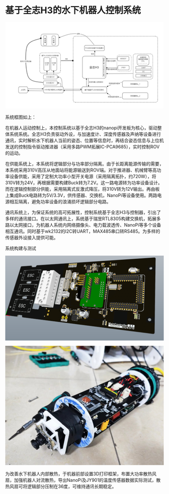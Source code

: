 # 基于全志H3的水下机器人控制系统

![flow_chart](/img/flow_chart.png)

系统框图如上：

在机器人运动控制上，本控制系统以基于全志H3的nanopi开发板为核心，驱动整体系统系统。全志H3负责驱动外设，与加速度计、深度传感器及声纳等设备进行通讯，实时解析水下机器人当前的姿态、位置等信息时，再结合姿态信息与上位机发送的控制指令驱动推进器（采用多路PWM拓展IC-PCA9685），实时控制ROV的运动。

在供能系统上，本系统将逻辑部分与功率部分隔离。由于长距离能源传输的需要，本系统采用310V高压从地面站将能源输送到ROV端。对于推进器、机械臂等高功率设备供能，采用了定制大功率小型开关电源（采用隔离拓扑，约720W），将310V转为24V，再根据需要构建Buck转为7.2V。这一路电源转为功率设备设计。而在逻辑控制部分供能，采用隔离式反激式降压，将310V转为12V输出。再由板上集成Buck电路转为5V/3.3V，供传感器、交换机，NanoPi等设备使用。两路电源相互隔离，避免功率设备的浪涌损坏逻辑部分电路。

通讯系统上，为保证系统的高可拓展性，控制系统基于全志H3与控制器，引出了多样的通讯接口。在以太网通讯上，系统基于瑞昱RTL8305构建交换机，拓展多路以太网接口，为机器人系统内网络摄像头、电力载波透传、NanoPi等多个设备相互通讯。同时基于wk2132的I2C转UART，MAX485串口转RS485。为多样的传感器外设接入提供可能。

系统构建与测试

![3D](/img/3D.png)

![system](/img/system.jpg)

为改善水下机器人内部散热，于机器前部设置3D打印框架，布置大功率散热风扇，加强机器人对流散热，导出NanoPi及JY901的温度传感器数据实际测试，散热风扇可将逻辑部分压制在36度，可维持通讯长期稳定。
